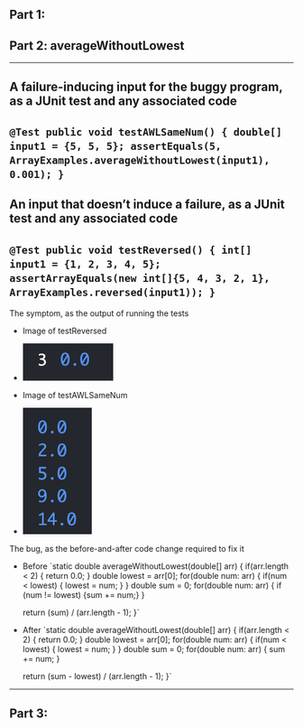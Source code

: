 ## Part 1:

## Part 2: averageWithoutLowest
---
A failure-inducing input for the buggy program, as a JUnit test and any associated code
---
`@Test
  public void testAWLSameNum() {
    double[] input1 = {5, 5, 5};
    assertEquals(5, ArrayExamples.averageWithoutLowest(input1), 0.001);
  }`
 ---
An input that doesn’t induce a failure, as a JUnit test and any associated code
---
`@Test
  public void testReversed() {
    int[] input1 = {1, 2, 3, 4, 5};
    assertArrayEquals(new int[]{5, 4, 3, 2, 1}, ArrayExamples.reversed(input1));
  }`
 ---
 
The symptom, as the output of running the tests
- Image of testReversed
- ![testReversed](sameNumTest.png)

- Image of testAWLSameNum
- ![testAWLSameNum](differentNum.png)

The bug, as the before-and-after code change required to fix it
- Before
`static double averageWithoutLowest(double[] arr) {
    if(arr.length < 2) { return 0.0; }
    double lowest = arr[0];
    for(double num: arr) {
      if(num < lowest) { lowest = num; }
    }
    double sum = 0;
    for(double num: arr) {
      if (num != lowest) {sum += num;}
    }
    
    return (sum) / (arr.length - 1);
  }`
 - After
 `static double averageWithoutLowest(double[] arr) {
    if(arr.length < 2) { return 0.0; }
    double lowest = arr[0];
    for(double num: arr) {
      if(num < lowest) { lowest = num; }
    }
    double sum = 0;
    for(double num: arr) {
      sum += num;
    }
    
    return (sum - lowest) / (arr.length - 1);
  }`
---

## Part 3:
